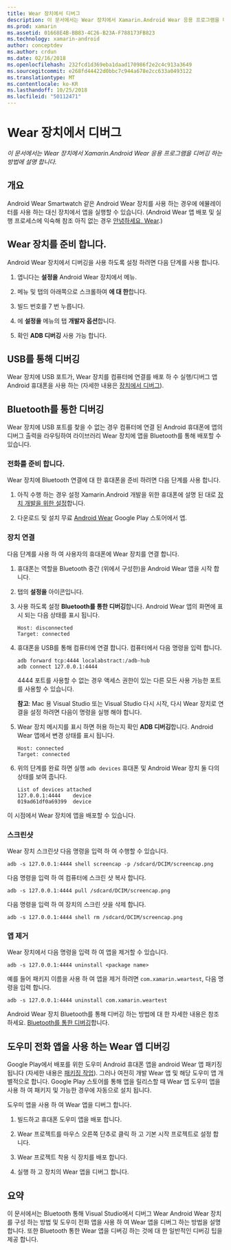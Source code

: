 ```yaml
---
title: Wear 장치에서 디버그
description: 이 문서에서는 Wear 장치에서 Xamarin.Android Wear 응용 프로그램을 디버깅 하는 방법에 설명 합니다.
ms.prod: xamarin
ms.assetid: 01668E4B-BB83-4C26-B23A-F788173FB823
ms.technology: xamarin-android
author: conceptdev
ms.author: crdun
ms.date: 02/16/2018
ms.openlocfilehash: 232fcd1d369eba1daad170986f2e2c4c913a3649
ms.sourcegitcommit: e268fd44422d0bbc7c944a678e2cc633a0493122
ms.translationtype: MT
ms.contentlocale: ko-KR
ms.lasthandoff: 10/25/2018
ms.locfileid: "50112471"
---
```

# <a name="debug-on-a-wear-device"></a>Wear 장치에서 디버그

_이 문서에서는 Wear 장치에서 Xamarin.Android Wear 응용 프로그램을 디버깅 하는 방법에 설명 합니다._


## <a name="overview"></a>개요

Android Wear Smartwatch 같은 Android Wear 장치를 사용 하는 경우에 에뮬레이터를 사용 하는 대신 장치에서 앱을 실행할 수 있습니다. (Android Wear 앱 배포 및 실행 프로세스에 익숙해 참조 아직 없는 경우 [안녕하세요, Wear](~/android/wear/get-started/hello-wear.md).)

## <a name="prepare-the-wear-device"></a>Wear 장치를 준비 합니다.

Android Wear 장치에서 디버깅을 사용 하도록 설정 하려면 다음 단계를 사용 합니다.

1.  엽니다는 **설정을** Android Wear 장치에서 메뉴.

2.  메뉴 및 탭의 아래쪽으로 스크롤하여 **에 대 한**합니다.

3.  빌드 번호를 7 번 누릅니다.

4.  에 **설정을** 메뉴의 탭 **개발자 옵션**합니다.

5.  확인 **ADB 디버깅** 사용 가능 합니다.


## <a name="debugging-over-usb"></a>USB를 통해 디버깅

Wear 장치에 USB 포트가, Wear 장치를 컴퓨터에 연결를 배포 하 수 실행/디버그 앱 Android 휴대폰을 사용 하는 (자세한 내용은 [장치에서 디버그](~/android/deploy-test/debugging/debug-on-device.md)).


## <a name="debugging-over-bluetooth"></a>Bluetooth를 통한 디버깅

Wear 장치에 USB 포트를 찾을 수 없는 경우 컴퓨터에 연결 된 Android 휴대폰에 앱의 디버그 출력을 라우팅하여 라이브러리 Wear 장치에 앱을 Bluetooth를 통해 배포할 수 있습니다. 

### <a name="prepare-your-phone"></a>전화를 준비 합니다.

Wear 장치에 Bluetooth 연결에 대 한 휴대폰을 준비 하려면 다음 단계를 사용 합니다. 

1.  아직 수행 하는 경우 설정 Xamarin.Android 개발을 위한 휴대폰에 설명 된 대로 [장치 개발을 위한 설정](~/android/get-started/installation/set-up-device-for-development.md)합니다.

2.  다운로드 및 설치 무료 [Android Wear](https://play.google.com/store/apps/details?id=com.google.android.wearable.app) Google Play 스토어에서 앱.

### <a name="connect-the-device"></a>장치 연결

다음 단계를 사용 하 여 사용자의 휴대폰에 Wear 장치를 연결 합니다.

1.  휴대폰는 역할을 Bluetooth 중간 (위에서 구성한)을 Android Wear 앱을 시작 합니다. 

2.  탭의 **설정을** 아이콘입니다.

3.  사용 하도록 설정 **Bluetooth를 통한 디버깅**합니다. Android Wear 앱의 화면에 표시 되는 다음 상태를 표시 됩니다.

        Host: disconnected
        Target: connected

4.  휴대폰을 USB를 통해 컴퓨터에 연결 합니다. 컴퓨터에서 다음 명령을 입력 합니다.

    ```shell
    adb forward tcp:4444 localabstract:/adb-hub
    adb connect 127.0.0.1:4444
    ```

    4444 포트를 사용할 수 없는 경우 액세스 권한이 있는 다른 모든 사용 가능한 포트를 사용할 수 있습니다. 

    **참고**: Mac 용 Visual Studio 또는 Visual Studio 다시 시작, 다시 Wear 장치로 연결을 설정 하려면 다음이 명령을 실행 해야 합니다.

5.  Wear 장치 메시지를 표시 하면 허용 하는지 확인 **ADB 디버깅**합니다. Android Wear 앱에서 변경 상태를 표시 됩니다.

        Host: connected
        Target: connected

6.  위의 단계를 완료 하면 실행 `adb devices` 휴대폰 및 Android Wear 장치 둘 다의 상태를 보여 줍니다.

        List of devices attached
        127.0.0.1:4444    device
        019ad61df0a69399  device

이 시점에서 Wear 장치에 앱을 배포할 수 있습니다.

<a name="screenshots" />

### <a name="taking-screenshots"></a>스크린샷

Wear 장치 스크린샷 다음 명령을 입력 하 여 수행할 수 있습니다. 

```shell
adb -s 127.0.0.1:4444 shell screencap -p /sdcard/DCIM/screencap.png
```

다음 명령을 입력 하 여 컴퓨터에 스크린 샷 복사 합니다.

```shell
adb -s 127.0.0.1:4444 pull /sdcard/DCIM/screencap.png
```

다음 명령을 입력 하 여 장치의 스크린 샷을 삭제 합니다.

```shell
adb -s 127.0.0.1:4444 shell rm /sdcard/DCIM/screencap.png
```


### <a name="uninstalling-an-app"></a>앱 제거

Wear 장치에서 다음 명령을 입력 하 여 앱을 제거할 수 있습니다.

```shell
adb -s 127.0.0.1:4444 uninstall <package name>
```

예를 들어 패키지 이름을 사용 하 여 앱을 제거 하려면 `com.xamarin.weartest`, 다음 명령을 입력 합니다.

```shell
adb -s 127.0.0.1:4444 uninstall com.xamarin.weartest
```

Android Wear 장치 Bluetooth를 통해 디버깅 하는 방법에 대 한 자세한 내용은 참조 하세요. [Bluetooth를 통한 디버깅](https://developer.android.com/training/wearables/apps/bt-debugging.html)합니다.


## <a name="debugging-a-wear-app-with-a-companion-phone-app"></a>도우미 전화 앱을 사용 하는 Wear 앱 디버깅

Google Play에서 배포를 위한 도우미 Android 휴대폰 앱을 android Wear 앱 패키징 됩니다 (자세한 내용은 [패키징 작업](~/android/wear/deploy-test/packaging.md)). 그러나 여전히 개발 Wear 앱 및 해당 도우미 앱 개별적으로 합니다. Google Play 스토어를 통해 앱을 릴리스할 때 Wear 앱 도우미 앱을 사용 하 여 패키지 및 가능한 경우에 자동으로 설치 됩니다.

도우미 앱을 사용 하 여 Wear 앱을 디버그 합니다. 

1.  빌드하고 휴대폰 도우미 앱을 배포 합니다.

2.  Wear 프로젝트를 마우스 오른쪽 단추로 클릭 하 고 기본 시작 프로젝트로 설정 합니다.

3.  Wear 프로젝트 착용 식 장치를 배포 합니다.

4.  실행 하 고 장치의 Wear 앱을 디버그 합니다.

 
## <a name="summary"></a>요약

이 문서에서는 Bluetooth 통해 Visual Studio에서 디버그 Wear Android Wear 장치를 구성 하는 방법 및 도우미 전화 앱을 사용 하 여 Wear 앱을 디버그 하는 방법을 설명 합니다. 또한 Bluetooth 통한 Wear 앱을 디버깅 하는 것에 대 한 일반적인 디버깅 팁을 제공 합니다.
